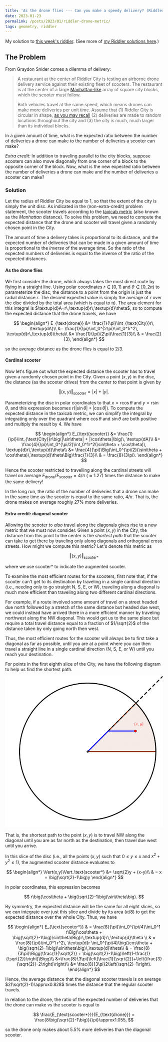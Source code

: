 ```yaml
---
title: 'As the drone flies --- Can you make a speedy delivery? (Riddler 2023-01-20)'
date: 2023-01-23
permalink: /posts/2023/01/riddler-drone-metric/
tags: geometry, riddler
---
```


<script type="text/javascript" async
  src="https://cdn.mathjax.org/mathjax/latest/MathJax.js?config=TeX-MML-AM_CHTML">
</script>

My solution to [this week's riddler](https://fivethirtyeight.com/features/can-you-make-a-speedy-delivery/). (See more of [my Riddler solutions here](/riddlers).)

## The Problem
From Graydon Snider comes a dilemma of delivery:

>A restaurant at the center of Riddler City is testing an airborne drone delivery service against their existing fleet of scooters. The restaurant is at the center of a large [Manhattan-like](https://mathworld.wolfram.com/TaxicabMetric.html) array of square city blocks, which the scooter must follow.
>
>Both vehicles travel at the same speed, which means drones can make more deliveries per unit time. Assume that (1) Riddler City is circular in shape, [as you may recall](https://fivethirtyeight.com/features/can-you-solve-this-rather-pedestrian-puzzle/) (2) deliveries are made to random locations throughout the city and (3) the city is much, much larger than its individual blocks.
>
In a given amount of time, what is the expected ratio between the number of deliveries a drone can make to the number of deliveries a scooter can make?
>
_Extra credit:_ In addition to traveling parallel to the city blocks, suppose scooters can also move diagonally from one corner of a block to the opposite corner of the block. Now, what is the new expected ratio between the number of deliveries a drone can make and the number of deliveries a scooter can make?

### Solution

Let the radius of Riddler City be equal to 1, so that the extent of the city is simply the unit disc. As indicated in the (non-extra-credit) problem statement, the scooter travels according to the [taxicab metric](https://mathworld.wolfram.com/TaxicabMetric.html) (also known as the *Manhattan* distance). To solve this problem, we need to compute the expected distance that the drone and scooter will travel given a randomly chosen point in the City.

The amount of time a delivery takes is proportional to its distance,   and the expected number of deliveries that can be made in a given amount of time is proportional to the *inverse* of the average time. So the ratio of the expected numbers of deliveries is equal to the inverse of the ratio of the expected distances.

#### As the drone flies
We first consider the drone, which always takes the most direct route by flying in a straight line. Using polar coordinates $r\in[0,1]$ and $\theta\in[0,2\pi)$ to parameterize the disc, the distance to a point from the origin is just the radial distance $r$. The desired expected value is simply the average of $r$ over the disc divided by the total area (which is equal to π). The area element for this integral is $\textup{d}A=r\,\textup{d}r\,\textup{d}\theta$, so to compute the expected distance that the drone travels, we have

$$
\begin{align*}
E_{\text{drone}}
&= \frac{1}{\pi}\int_{\text{City}}r\, \textup{dA}\\
&= \frac{1}{\pi}\int_0^{2\pi}\int_0^1r^2\, \textup{d}r\,\textup{d}\theta\\
&= \frac{1}{\pi}(2\pi)\frac{1}{3}\\
& = \frac{2}{3},
\end{align*}
$$

so the average distance as the drone flies is equal to $2/3$.

#### Cardinal scooter
Now let's figure out what the expected distance the scooter has to  travel given a randomly chosen point in the City. Given a point $(x,y)$ in the disc, the distance (as the scooter drives) from the center to that point is given by

$$
\Vert(x,y)\Vert_{\text{scooter}} = |x| + |y|.
$$

Parameterizing the disc in polar coordinates to that $x=r\cos\theta$ and $y=r\sin\theta$, and this expression becomes $r(|\sin\theta| + |\cos\theta|)$. To compute the expected distance in the taxicab metric, we can simplify the integral by integrating only over the quadrant where $\cos\theta$ and $\sin\theta$ are both positive and multiply the result by $4$. We have

$$
\begin{align*}
E_{\text{scooter}}
&= \frac{1}{\pi}\int_{\text{City}}r\big(|\sin\theta| + |\cos\theta|\big)\, \textup{dA}\\
&= \frac{4}{\pi}\int_0^{\pi/2}\int_0^1r^2(\sin\theta + \cos\theta)\, \textup{d}r\,\textup{d}\theta\\
&= \frac{4}{\pi}\Big(\int_0^{\pi/2}(\sin\theta + \cos\theta)\,\textup{d}\theta\Big)\frac{1}{3}\\
& = \frac{8}{3\pi}.
\end{align*}
$$

Hence the scooter restricted to travelling along the cardinal streets will travel on average $E_\text{drone}/E_{\text{scooter}} = 4/\pi$ ($\approx1.27$) times the distance to make the same delivery!

In the long run, the ratio of the number of deliveries that a drone can make in the same time as the scooter is equal to the same ratio, $4/\pi$. That is, the drone makes on average roughly 27% more deliveries.


#### Extra credit: diagonal scooter

Allowing the scooter to *also* travel along the diagonals gives rise to a new metric that we must now consider. Given a point $(x,y)$ in the City, the distance from this point to the center is the *shortest path* that the scooter can take to get there by traveling only along diagonals and orthogonal cross streets. How might we compute this metric? Let's denote this metric as

$$
\Vert(x,y)\Vert_{\text{scooter*}}
$$

where we use $\text{scooter*}$ to indicate the augmented scooter.

To examine the most efficient routes for the scooters, first note that, if the scooter can't get to its destination by traveling in a single cardinal direction (i.e., needing only to go straight N, S, E, or W), traveling along a diagonal is much more efficient than traveling along two different cardinal directions.

For example, if a route involved some amount of travel on a street headed due north followed by a stretch of the same distance but headed due west, we could instead have arrived there in a more efficient manner by traveling northwest along the NW diagonal. This would get us to the same place but require a total travel distance equal to a fraction of $1/\sqrt{2}$ of the distance taken by only going north then west.

Thus, the most efficient routes for the scooter will always be to first take a diagonal as far as possible, until you are at a point where you can then travel a straight line in a single cardinal direction (N, S, E, or W) until you reach your destination.

For points in the first eighth slice of the City, we have the following diagram to help us find the shortest path.

![Diagonally augmented scooter distance](/images/riddler_2023_drone_metric.png)

That is, the shortest path to the point $(x,y)$ is to travel NW along the diagonal until you are as far north as the destination, then travel due west until you arrive.

In this slice of the disc (i.e., all the points $(x,y)$ such that $0\leq y\leq x$ and $x^2+y^2\leq 1$), the augmented scooter distance evaluates to

$$
\begin{align*}
\Vert(x,y)\Vert_\text{scooter*} &= \sqrt{2}y + (x-y)\\ & = x + \big(\sqrt{2}-1\big)y
\end{align*}
$$

In polar coordinates, this expression becomes

$$
r\big(\cos\theta + \big(\sqrt{2}-1\big)\sin\theta\big).
$$

By symmetry, the expected distance will be the same for all eight slices, so we can integrate over just this slice and divide by its area ($\pi/8$) to get the expected distance over the whole City. Thus, we have

$$
\begin{align*}
E_{\text{scooter*}} & = \frac{8}{\pi}\int_0^{\pi/4}\int_0^1 r\Big(\cos\theta + \big(\sqrt{2}-1\big)\sin\theta\Big)r\,\textup{d}r\,\textup{d}\theta
\\
& = \frac{8}{\pi}\int_0^1 r^2\, \textup{d}r \int_0^{\pi/4}\big(\cos\theta + \big(\sqrt{2}-1\big)\sin\theta\big)\,\textup{d}\theta\\
& = \frac{8}{3\pi}\Bigg(\frac{1}{\sqrt{2}} + \big(\sqrt{2}-1\big)\left(1-\frac{1}{\sqrt{2}}\right)\Bigg)\\
&=\frac{8}{3\pi}\left(\frac{1}{\sqrt{2}}+\left(\frac{3}{\sqrt{2}}-2\right)\right)\\
&= \frac{8}{3\pi}2\left(\sqrt{2}-1\right).
\end{align*}
$$

Hence, the average distance that the diagonal scooter travels is on average $2(\sqrt{2}-1)\approx0.828$ times the distance that the regular scooter travels.

In relation to the drone, the ratio of the expected number of deliveries that the drone can make vs the scooter is equal to

$$
\frac{E_{\text{scooter*}}}{E_{\text{drone}}} = \frac{8\big(\sqrt{2}-1\big)}{\pi}\approx1.055,
$$

so the drone only makes about 5.5% more deliveries than the diagonal scooter.
